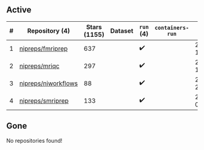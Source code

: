 ## Active
| # | Repository (4) | Stars (1155) | Dataset | `run` (4) | `containers-run` | Last Modified |
| --- | --- | --- | --- | --- | --- | --- |
| 1 | [nipreps/fmriprep](https://github.com/nipreps/fmriprep) | 637 |  | :heavy_check_mark: |  | 2024-11-03 14:53:01+00:00 |
| 2 | [nipreps/mriqc](https://github.com/nipreps/mriqc) | 297 |  | :heavy_check_mark: |  | 2024-09-25 13:24:10+00:00 |
| 3 | [nipreps/niworkflows](https://github.com/nipreps/niworkflows) | 88 |  | :heavy_check_mark: |  | 2024-11-08 22:25:59+00:00 |
| 4 | [nipreps/smriprep](https://github.com/nipreps/smriprep) | 133 |  | :heavy_check_mark: |  | 2024-10-03 01:20:32+00:00 |

## Gone
No repositories found!
